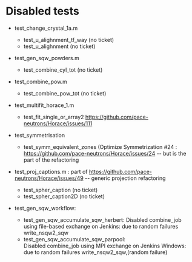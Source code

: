 # Disabled tests

- test_change_crystal_1a.m
	- test_u_alighnment_tf_way (no ticket)
	- test_u_alighnment (no ticket)

- test_gen_sqw_powders.m
	- test_combine_cyl_tot (no ticket)

- test_combine_pow.m
	- test_combine_pow_tot (no ticket)

- test_multifit_horace_1.m
	- test_fit_single_or_array2 https://github.com/pace-neutrons/Horace/issues/111

- test_symmetrisation
	- test_symm_equivalent_zones (Optimize Symmetrization #24 : https://github.com/pace-neutrons/Horace/issues/24 -- but is the part of the refactoring

- test_proj_captions.m  : part of https://github.com/pace-neutrons/Horace/issues/49 -- generic projection refactoring
	- test_spher_caption (no ticket)
	- test_spher_caption2D (no ticket)

- test_gen_sqw_workflow:

   - test_gen_sqw_accumulate_sqw_herbert: 
        Disabled combine_job using file-based exchange on Jenkins: due to random failures write_nsqw2_sqw
   - test_gen_sqw_accumulate_sqw_parpool:   
        Disabled combine_job using MPI exchange on Jenkins Windows: due to random failures write_nsqw2_sqw,(random failure) 
          